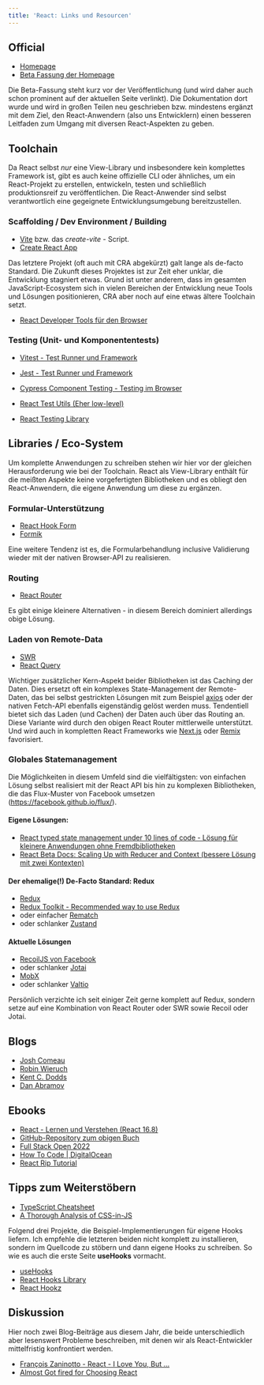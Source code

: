 ```yaml
---
title: 'React: Links und Resourcen'
---
```


## Official

- [Homepage](https://reactjs.org/)
- [Beta Fassung der Homepage](https://beta.reactjs.org/)

Die Beta-Fassung steht kurz vor der Veröffentlichung (und wird daher auch schon prominent auf
der aktuellen Seite verlinkt). Die Dokumentation dort wurde und wird in großen Teilen neu
geschrieben bzw. mindestens ergänzt mit dem Ziel, den React-Anwendern (also uns Entwicklern)
einen besseren Leitfaden zum Umgang mit diversen React-Aspekten zu geben.

## Toolchain

Da React selbst _nur_ eine View-Library und insbesondere kein komplettes Framework ist, gibt
es auch keine offizielle CLI oder ähnliches, um ein React-Projekt zu erstellen, entwickeln,
testen und schließlich produktionsreif zu veröffentlichen. Die React-Anwender sind selbst
verantwortlich eine gegeignete Entwicklungsumgebung bereitzustellen.

### Scaffolding / Dev Environment / Building

- [Vite](https://vitejs.dev/) bzw. das _create-vite_ - Script.
- [Create React App](https://create-react-app.dev/)

Das letztere Projekt (oft auch mit CRA abgekürzt) galt lange als de-facto Standard. Die
Zukunft dieses Projektes ist zur Zeit eher unklar, die Entwicklung stagniert etwas. Grund ist
unter anderem, dass im gesamten JavaScript-Ecosystem sich in vielen Bereichen der Entwicklung
neue Tools und Lösungen positionieren, CRA aber noch auf eine etwas ältere Toolchain setzt.

- [React Developer Tools für den Browser](https://beta.reactjs.org/learn/react-developer-tools)

### Testing (Unit- und Komponententests)

- [Vitest - Test Runner und Framework](https://vitest.dev/)
- [Jest - Test Runner und Framework](https://jestjs.io/)
- [Cypress Component Testing - Testing im Browser](https://docs.cypress.io/guides/component-testing/quickstart-react)

- [React Test Utils (Eher low-level)](https://reactjs.org/docs/test-utils.html)
- [React Testing Library](https://testing-library.com/docs/react-testing-library/intro/)

## Libraries / Eco-System

Um komplette Anwendungen zu schreiben stehen wir hier vor der gleichen Herausforderung wie
bei der Toolchain. React als View-Library enthält für die meißten Aspekte keine vorgefertigten
Bibliotheken und es obliegt den React-Anwendern, die eigene Anwendung um diese zu ergänzen.

### Formular-Unterstützung

- [React Hook Form](https://react-hook-form.com/)
- [Formik](https://formik.org/)

Eine weitere Tendenz ist es, die Formularbehandlung inclusive Validierung wieder mit der
nativen Browser-API zu realisieren.

### Routing

- [React Router](https://reactrouter.com/)

Es gibt einige kleinere Alternativen - in diesem Bereich dominiert allerdings obige Lösung.

### Laden von Remote-Data

- [SWR](https://swr.vercel.app/)
- [React Query](https://tanstack.com/query/v4)

Wichtiger zusätzlicher Kern-Aspekt beider Bibliotheken ist das Caching der Daten. Dies
ersetzt oft ein komplexes State-Management der Remote-Daten, das bei selbst gestrickten
Lösungen mit zum Beispiel [axios](https://axios-http.com/) oder der nativen Fetch-API
ebenfalls eigenständig gelöst werden muss.
Tendentiell bietet sich das Laden (und Cachen) der Daten auch über das Routing an. Diese
Variante wird durch den obigen React Router mittlerweile unterstützt. Und wird auch in
kompletten React Frameworks wie [Next.js](https://nextjs.org/) oder [Remix](https://remix.run/)
favorisiert.

### Globales Statemanagement

Die Möglichkeiten in diesem Umfeld sind die vielfältigsten: von einfachen Lösung selbst
realisiert mit der React API bis hin zu komplexen Bibliotheken, die das Flux-Muster von
Facebook umsetzen (https://facebook.github.io/flux/).

#### Eigene Lösungen:

- [React typed state management under 10 lines of code - Lösung für kleinere Anwendungen ohne Fremdbibliotheken](https://dev.to/svehla/react-typed-state-management-under-10-lines-of-code-1347)
- [React Beta Docs: Scaling Up with Reducer and Context (bessere Lösung mit zwei Kontexten)](https://beta.reactjs.org/learn/scaling-up-with-reducer-and-context)

#### Der ehemalige(!) De-Facto Standard: Redux

- [Redux](https://redux.js.org/)
- [Redux Toolkit - Recommended way to use Redux](https://redux-toolkit.js.org/)
- oder einfacher [Rematch](https://rematchjs.org/)
- oder schlanker [Zustand](https://zustand-demo.pmnd.rs/)

#### Aktuelle Lösungen

- [RecoilJS von Facebook](https://recoiljs.org/)
- oder schlanker [Jotai](https://jotai.org/)
- [MobX](https://mobx.js.org/README.html)
- oder schlanker [Valtio](https://valtio.pmnd.rs/)

Persönlich verzichte ich seit einiger Zeit gerne komplett auf Redux, sondern setze auf
eine Kombination von React Router oder SWR sowie Recoil oder Jotai.

## Blogs

- [Josh Comeau](https://www.joshwcomeau.com/)
- [Robin Wieruch](https://www.robinwieruch.de/blog/)
- [Kent C. Dodds](https://kentcdodds.com/blog)
- [Dan Abramov](https://overreacted.io/)

## Ebooks

- [React - Lernen und Verstehen (React 16.8)](https://lernen.react-js.dev/)
- [GitHub-Repository zum obigen Buch](https://github.com/manuelbieh/react-lernen)
- [Full Stack Open 2022](https://fullstackopen.com/en/)
- [How To Code | DigitalOcean](https://www.digitalocean.com/community/books/how-to-code-in-react-js-ebook)
- [React Rip Tutorial](https://riptutorial.com/ebook/reactjs)

## Tipps zum Weiterstöbern

- [TypeScript Cheatsheet](https://react-typescript-cheatsheet.netlify.app/)
- [A Thorough Analysis of CSS-in-JS](https://css-tricks.com/a-thorough-analysis-of-css-in-js/)

Folgend drei Projekte, die Beispiel-Implementierungen für eigene Hooks liefern. Ich empfehle
die letzteren beiden nicht komplett zu installieren, sondern im Quellcode zu stöbern und dann
eigene Hooks zu schreiben. So wie es auch die erste Seite **useHooks** vormacht.

- [useHooks](https://usehooks.com/)
- [React Hooks Library](https://react-hooks-library.vercel.app/)
- [React Hookz](https://react-hookz.github.io/)

## Diskussion

Hier noch zwei Blog-Beiträge aus diesem Jahr, die beide unterschiedlich aber lesenswert
Probleme beschreiben, mit denen wir als React-Entwickler mittelfristig konfrontiert werden.

- [François Zaninotto - React - I Love You, But ...](https://marmelab.com/blog/2022/09/20/react-i-love-you.html)
- [Almost Got fired for Choosing React](https://betterprogramming.pub/i-almost-got-fired-for-choosing-react-in-our-enterprise-app-846ea840841c)
